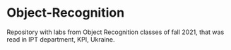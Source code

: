 # Object-Recognition
Repository with labs from Object Recognition classes of fall 2021, that was read in IPT department, KPI, Ukraine.
